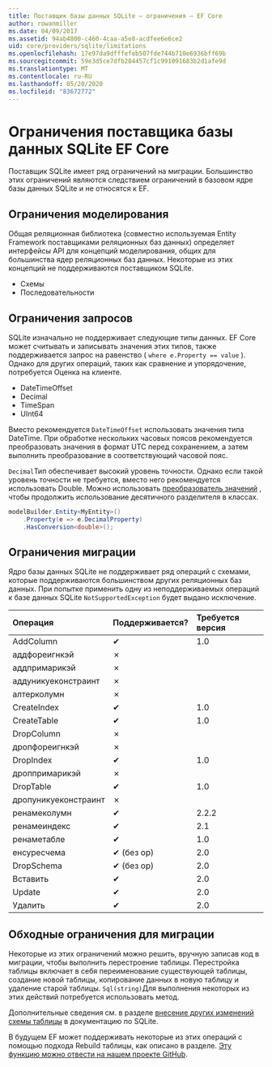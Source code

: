 ```yaml
---
title: Поставщик базы данных SQLite — ограничения — EF Core
author: rowanmiller
ms.date: 04/09/2017
ms.assetid: 94ab4800-c460-4caa-a5e8-acdfee6e6ce2
uid: core/providers/sqlite/limitations
ms.openlocfilehash: 17e97da9dfffefeb507fde744b710e6936bff69b
ms.sourcegitcommit: 59e3d5ce7dfb284457cf1c991091683b2d1afe9d
ms.translationtype: MT
ms.contentlocale: ru-RU
ms.lasthandoff: 05/20/2020
ms.locfileid: "83672772"
---
```

# <a name="sqlite-ef-core-database-provider-limitations"></a>Ограничения поставщика базы данных SQLite EF Core

Поставщик SQLite имеет ряд ограничений на миграции. Большинство этих ограничений являются следствием ограничений в базовом ядре базы данных SQLite и не относятся к EF.

## <a name="modeling-limitations"></a>Ограничения моделирования

Общая реляционная библиотека (совместно используемая Entity Framework поставщиками реляционных баз данных) определяет интерфейсы API для концепций моделирования, общих для большинства ядер реляционных баз данных. Некоторые из этих концепций не поддерживаются поставщиком SQLite.

* Схемы
* Последовательности

## <a name="query-limitations"></a>Ограничения запросов

SQLite изначально не поддерживает следующие типы данных. EF Core может считывать и записывать значения этих типов, также поддерживается запрос на равенство ( `where e.Property == value` ). Однако для других операций, таких как сравнение и упорядочение, потребуется Оценка на клиенте.

* DateTimeOffset
* Decimal
* TimeSpan
* UInt64

Вместо рекомендуется `DateTimeOffset` использовать значения типа DateTime. При обработке нескольких часовых поясов рекомендуется преобразовать значения в формат UTC перед сохранением, а затем выполнить преобразование в соответствующий часовой пояс.

`Decimal`Тип обеспечивает высокий уровень точности. Однако если такой уровень точности не требуется, вместо него рекомендуется использовать Double. Можно использовать [преобразователь значений](../../modeling/value-conversions.md) , чтобы продолжить использование десятичного разделителя в классах.

``` csharp
modelBuilder.Entity<MyEntity>()
    .Property(e => e.DecimalProperty)
    .HasConversion<double>();
```

## <a name="migrations-limitations"></a>Ограничения миграции

Ядро базы данных SQLite не поддерживает ряд операций с схемами, которые поддерживаются большинством других реляционных баз данных. При попытке применить одну из неподдерживаемых операций к базе данных SQLite `NotSupportedException` будет выдано исключение.

| Операция            | Поддерживается? | Требуется версия |
|:---------------------|:-----------|:-----------------|
| AddColumn            | ✔          | 1.0              |
| аддфореигнкэй        | ✗          |                  |
| аддпримарикэй        | ✗          |                  |
| аддуникуеконстраинт  | ✗          |                  |
| алтерколумн          | ✗          |                  |
| CreateIndex          | ✔          | 1.0              |
| CreateTable          | ✔          | 1.0              |
| DropColumn           | ✗          |                  |
| дропфореигнкэй       | ✗          |                  |
| DropIndex            | ✔          | 1.0              |
| дроппримарикэй       | ✗          |                  |
| DropTable            | ✔          | 1.0              |
| дропуникуеконстраинт | ✗          |                  |
| ренамеколумн         | ✔          | 2.2.2            |
| ренамеиндекс          | ✔          | 2.1              |
| ренаметабле          | ✔          | 1.0              |
| енсуресчема         | ✔ (без op)  | 2.0              |
| DropSchema           | ✔ (без op)  | 2.0              |
| Вставить               | ✔          | 2.0              |
| Update               | ✔          | 2.0              |
| Удалить               | ✔          | 2.0              |

## <a name="migrations-limitations-workaround"></a>Обходные ограничения для миграции

Некоторые из этих ограничений можно решить, вручную записав код в миграции, чтобы выполнить перестроение таблицы. Перестройка таблицы включает в себя переименование существующей таблицы, создание новой таблицы, копирование данных в новую таблицу и удаление старой таблицы. `Sql(string)`Для выполнения некоторых из этих действий потребуется использовать метод.

Дополнительные сведения см. в разделе [внесение других изменений схемы таблицы](https://sqlite.org/lang_altertable.html#otheralter) в документацию по SQLite.

В будущем EF может поддерживать некоторые из этих операций с помощью подхода Rebuild таблицы, как описано в разделе. [Эту функцию можно отвести на нашем проекте GitHub](https://github.com/aspnet/EntityFrameworkCore/issues/329).
